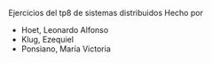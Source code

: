 Ejercicios del tp8 de sistemas distribuidos
Hecho por
- Hoet, Leonardo Alfonso
- Klug, Ezequiel
- Ponsiano, María Victoria
